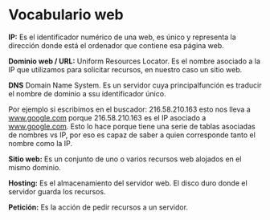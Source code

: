 # Vocabulario web

**IP:** Es el identificador numérico de una web, es único y representa la dirección donde está el ordenador que contiene esa página web.

**Dominio web / URL:** Uniform Resources Locator. Es el nombre asociado a la IP que utilizamos para solicitar recursos, en nuestro caso un sitio web.

**DNS** Domain Name System. Es un servidor cuya principalfunción es traducir el nombre de dominio a ssu identificador único.

Por ejemplo si escribimos en el buscador: 216.58.210.163 esto nos lleva a www.google.com porque 216.58.210.163 es el IP asociado a www.google.com. Esto lo hace porque tiene una serie de tablas asociadas de nombres vs IP, por eso es capaz de saber a quien corresponde tanto el nombre como la IP.

**Sitio web:** Es un conjunto de uno o varios recursos web alojados en el mismo dominio.

**Hosting:** Es el almacenamiento del servidor web. El disco duro donde el servidor guarda los recursos.

**Petición:** Es la acción de pedir recursos a un servidor.
